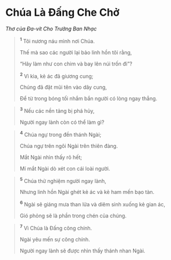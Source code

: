 # Chúa Là Ðấng Che Chở
*Thơ của Ða-vít Cho Trưởng Ban Nhạc*

> <sup><b>1</b></sup> Tôi nương náu mình nơi Chúa.
> 
> Thế mà sao các người lại bảo linh hồn tôi rằng,
> 
> “Hãy làm như con chim và bay lên núi trốn đi”?
> 
> <sup><b>2</b></sup> Vì kìa, kẻ ác đã giương cung;
> 
> Chúng đã đặt mũi tên vào dây cung,
> 
> Ðể từ trong bóng tối nhắm bắn người có lòng ngay thẳng.
>


> <sup><b>3</b></sup> Nếu các nền tảng bị phá hủy,
> 
> Người ngay lành còn có thể làm gì?
>


> <sup><b>4</b></sup> Chúa ngự trong đền thánh Ngài;
> 
> Chúa ngự trên ngôi Ngài trên thiên đàng.
> 
> Mắt Ngài nhìn thấy rõ hết;
> 
> Mí mắt Ngài dò xét con cái loài người.
>


> <sup><b>5</b></sup> Chúa thử nghiệm người ngay lành,
> 
> Nhưng linh hồn Ngài ghét kẻ ác và kẻ ham mến bạo tàn.
> 
> <sup><b>6</b></sup> Ngài sẽ giáng mưa than lửa và diêm sinh xuống kẻ gian ác,
> 
> Gió phỏng sẽ là phần trong chén của chúng.
>


> <sup><b>7</b></sup> Vì Chúa là Ðấng công chính.
> 
> Ngài yêu mến sự công chính.
> 
> Người ngay lành sẽ được nhìn thấy thánh nhan Ngài.
>